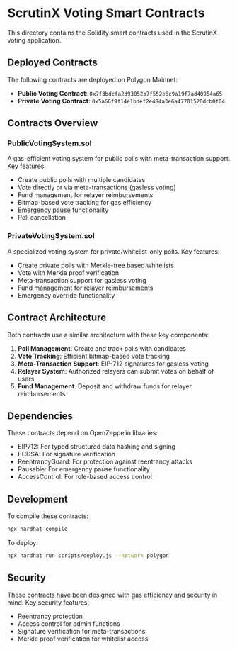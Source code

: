 # ScrutinX Voting Smart Contracts

This directory contains the Solidity smart contracts used in the ScrutinX voting application.

## Deployed Contracts

The following contracts are deployed on Polygon Mainnet:

- **Public Voting Contract**: `0x7f3bdcfa2d93052b7f552e6c9a19f7ad40954a65`
- **Private Voting Contract**: `0x5a66f9f14e1bdef2e484a3e6a47701526dcb0f04`

## Contracts Overview

### PublicVotingSystem.sol

A gas-efficient voting system for public polls with meta-transaction support. Key features:

- Create public polls with multiple candidates
- Vote directly or via meta-transactions (gasless voting)
- Fund management for relayer reimbursements
- Bitmap-based vote tracking for gas efficiency
- Emergency pause functionality
- Poll cancellation

### PrivateVotingSystem.sol

A specialized voting system for private/whitelist-only polls. Key features:

- Create private polls with Merkle-tree based whitelists
- Vote with Merkle proof verification
- Meta-transaction support for gasless voting
- Fund management for relayer reimbursements
- Emergency override functionality

## Contract Architecture

Both contracts use a similar architecture with these key components:

1. **Poll Management**: Create and track polls with candidates
2. **Vote Tracking**: Efficient bitmap-based vote tracking
3. **Meta-Transaction Support**: EIP-712 signatures for gasless voting
4. **Relayer System**: Authorized relayers can submit votes on behalf of users
5. **Fund Management**: Deposit and withdraw funds for relayer reimbursements

## Dependencies

These contracts depend on OpenZeppelin libraries:

- EIP712: For typed structured data hashing and signing
- ECDSA: For signature verification
- ReentrancyGuard: For protection against reentrancy attacks
- Pausable: For emergency pause functionality
- AccessControl: For role-based access control

## Development

To compile these contracts:

```bash
npx hardhat compile
```

To deploy:

```bash
npx hardhat run scripts/deploy.js --network polygon
```

## Security

These contracts have been designed with gas efficiency and security in mind. Key security features:

- Reentrancy protection
- Access control for admin functions
- Signature verification for meta-transactions
- Merkle proof verification for whitelist access 